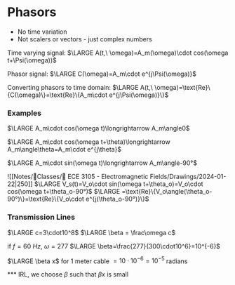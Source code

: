  # Phasors

- No time variation
- Not scalers or vectors - just complex numbers

Time varying signal:
$\LARGE A(t,\ \omega)=A_m(\omega)\cdot cos(\omega t+\Psi(\omega))$

Phasor signal:
$\LARGE C(\omega)=A_m\cdot e^{j\Psi(\omega)}$

Converting phasors to time domain:
$\LARGE A(t,\ \omega)=\text{Re}\{C(\omega)\}=\text{Re}\{A_m\cdot e^{j\Psi(\omega)}\}$

### Examples

$\LARGE A_m\cdot cos(\omega t)\longrightarrow A_m\angle0$

$\LARGE A_m\cdot cos(\omega t+\theta)\longrightarrow A_m\angle\theta=A_m\cdot e^{j\theta}$

$\LARGE A_m\cdot sin(\omega t)\longrightarrow A_m\angle-90°$

![[Notes/📓Classes/📁 ECE 3105 - Electromagnetic Fields/Drawings/2024-01-22|250]]
$\LARGE V_s(t)=V_o\cdot sin(\omega t+\theta_o)=V_o\cdot cos(\omega t+\theta_o-90°)$
$\LARGE =\text{Re}\{V_o\angle(\theta_o-90°)\}=\text{Re}\{V_o\cdot e^{j(\theta_o-90°)}\}$

### Transmission Lines

$\LARGE c=3\cdot10^8$
$\LARGE \beta = \frac\omega c$

if $f=60\ Hz,\ \omega=277$
$\LARGE \beta=\frac{277}{300\cdot10^6}=10^{-6}$

$\LARGE \beta x$ for 1 meter cable $=10\cdot10^{-6}=10^{-5}$ radians

\*\*\* IRL, we choose $\beta$ such that $\beta x$ is small

